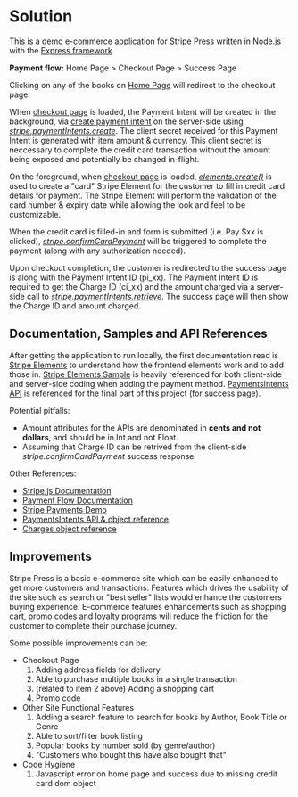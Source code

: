 # Solution
This is a demo e-commerce application for Stripe Press written in Node.js with the [Express framework](https://expressjs.com/).

**Payment flow:** Home Page > Checkout Page > Success Page

Clicking on any of the books on [Home Page](http://localhost:3000) will redirect to the checkout page.

When [checkout page](http://localhost:3000/checkout?item=1) is loaded, the Payment Intent will be created in the background, via [create payment intent](http://localhost:3000/create-payment-intent?item=1) on the server-side using [*stripe.paymentIntents.create*](https://stripe.com/docs/api/payment_intents/create). The client secret received for this Payment Intent is generated with item amount & currency. This client secret is neccessary to complete the credit card transaction without the amount being exposed and potentially be changed in-flight.

On the foreground, when [checkout page](http://localhost:3000/checkout?item=1) is loaded, [*elements.create()*](https://stripe.com/docs/js/elements_object/create_element?type=card) is used to create a "card" Stripe Element for the customer to fill in credit card details for payment. The Stripe Element will perform the validation of the card number & expiry date while allowing the look and feel to be customizable.

When the credit card is filled-in and form is submitted (i.e. Pay $xx is clicked), [*stripe.confirmCardPayment*](https://stripe.com/docs/js/payment_intents/confirm_card_payment) will be triggered to complete the payment (along with any authorization needed).

Upon checkout completion, the customer is redirected to the success page is along with the Payment Intent ID (pi_xx). The Payment Intent ID is required to get the Charge ID (ci_xx) and the amount charged via a server-side call to [*stripe.paymentIntents.retrieve*](https://stripe.com/docs/api/payment_intents/retrieve). The success page will then show the Charge ID and amount charged.

## Documentation, Samples and API References
After getting the application to run locally, the first documentation read is [Stripe Elements](https://stripe.com/docs/stripe-js) to understand how the frontend elements work and to add those in. [Stripe Elements Sample](https://github.com/stripe/elements-examples) is heavily referenced for both client-side and server-side coding when adding the payment method. [PaymentsIntents API](https://stripe.com/docs/api/payment_intents) is referenced for the final part of this project (for success page).

Potential pitfalls:
- Amount attributes for the APIs are denominated in **cents and not dollars**, and should be in Int and not Float.
- Assuming that Charge ID can be retrived from the client-side *stripe.confirmCardPayment* success response

Other References:
- [Stripe.js Documentation](https://stripe.com/docs/js)
- [Payment Flow Documentation](https://stripe.com/docs/payments/integration-builder)
- [Stripe Payments Demo](https://github.com/stripe/stripe-payments-demo)
- [PaymentsIntents API & object reference](https://stripe.com/docs/api/payment_intents)
- [Charges object reference](https://stripe.com/docs/api/charges/object)

## Improvements
Stripe Press is a basic e-commerce site which can be easily enhanced to get more customers and transactions.
Features which drives the usability of the site such as search or "best seller" lists would enhance the customers buying experience.
E-commerce features enhancements such as shopping cart, promo codes and loyalty programs will reduce the friction for the customer to complete their purchase journey.

Some possible improvements can be:
- Checkout Page
  1. Adding address fields for delivery
  2. Able to purchase multiple books in a single transaction
  3. (related to item 2 above) Adding a shopping cart  
  4. Promo code
- Other Site Functional Features
  1. Adding a search feature to search for books by Author, Book Title or Genre
  2. Able to sort/filter book listing
  3. Popular books by number sold (by genre/author)
  4. "Customers who bought this have also bought that"
 - Code Hygiene
   1. Javascript error on home page and success due to missing credit card dom object
